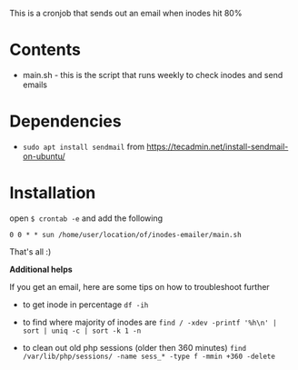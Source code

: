 This is a cronjob that sends out an email when inodes hit 80%

# Contents

- main.sh - this is the script that runs weekly to check inodes and send emails

# Dependencies

- `sudo apt install sendmail` from https://tecadmin.net/install-sendmail-on-ubuntu/

# Installation

open `$ crontab -e` and add the following

`0 0 * * sun /home/user/location/of/inodes-emailer/main.sh`

That's all :)



**Additional helps**

If you get an email, here are some tips on how to troubleshoot further

- to get inode in percentage
`df -ih`

- to find where majority of inodes are
`find / -xdev -printf '%h\n' | sort | uniq -c | sort -k 1 -n`

- to clean out old php sessions (older then 360 minutes)
`find /var/lib/php/sessions/ -name sess_* -type f -mmin +360 -delete`
